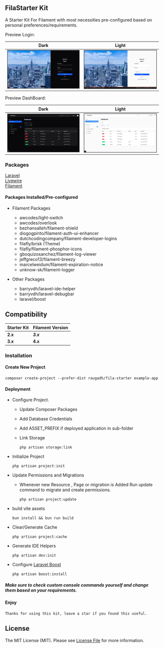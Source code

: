 ## FilaStarter Kit

A Starter Kit For Filament with most necessities
pre-configured based on personal preferences/requirements.

Preview Login:

| Dark                                   | Light                                   |
|----------------------------------------|-----------------------------------------|
| ![](https://raw.githubusercontent.com/raugadh/fila-starter/refs/heads/master/.github/preview-login-dark.webp) | ![](https://raw.githubusercontent.com/raugadh/fila-starter/refs/heads/master/.github/preview-login-light.webp) |

Preview DashBoard:

| Dark                                       | Light                                       |
|--------------------------------------------|---------------------------------------------|
| ![](https://raw.githubusercontent.com/raugadh/fila-starter/refs/heads/master/.github/preview-dashboard-dark.webp) | ![](https://raw.githubusercontent.com/raugadh/fila-starter/refs/heads/master/.github/preview-dashboard-light.webp) |

### Packages

[Laravel](https://github.com/laravel/laravel)  
[Livewire](https://github.com/livewire/livewire)  
[Filament](https://github.com/filamentphp/filament)

#### Packages Installed/Pre-configured

- Filament Packages
    - awcodes/light-switch
    - awcodes/overlook
    - bezhansalleh/filament-shield
    - diogogpinto/filament-auth-ui-enhancer
    - dutchcodingcompany/filament-developer-logins
    - filafly/brisk (Theme)
    - filafly/filament-phosphor-icons
    - gboquizosanchez/filament-log-viewer
    - jeffgreco13/filament-breezy
    - marcelweidum/filament-expiration-notice
    - unknow-sk/filament-logger

- Other Packages
    - barryvdh/laravel-ide-helper
    - barryvdh/laravel-debugbar
    - laravel/boost

## Compatibility

| Starter Kit | Filament Version |
|-------------|------------------|
| **2.x**     | **_3.x_**        |
| **3.x**     | **4.x**          |

### Installation

#### Create New Project

```fish
composer create-project --prefer-dist raugadh/fila-starter example-app
```

#### Deployment

- Configure Project.
    - Update Composer Packages
    - Add Database Credentials
    - Add ASSET_PREFIX if deployed application in sub-folder
    - Link Storage

        ```fish
        php artisan storage:link
        ```

- Initialize Project

    ```fish
    php artisan project:init
    ```

- Update Permissions and Migrations
    - Whenever new Resource , Page or migration is Added Run update command to migrate and create permissions.
        ```fish
        php artisan project:update
        ```

- build vite assets

    ```fish
    bun install && bun run build
    ```

- Clear/Generate Cache

    ```fish
    php artisan project:cache
    ```

- Generate IDE Helpers

    ```fish
    php artisan dev:init
    ```

- Configure [Laravel Boost](https://github.com/laravel/boost)

    ```fish
    php artisan boost:install
    ```

##### Make sure to check custom console commands yourself and change them based on your requirements.

#### Enjoy

    Thanks for using this kit, leave a star if you found this useful.

## License

The MIT License (MIT). Please see [License File](LICENSE.md) for more information.
